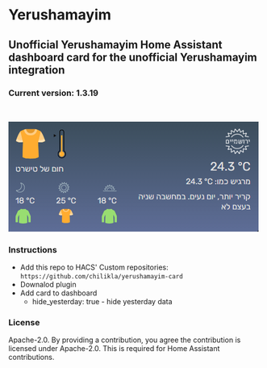# Yerushamayim
## Unofficial Yerushamayim Home Assistant dashboard card for the unofficial Yerushamayim integration

### Current version: 1.3.19
<br/>

![screenshot](https://raw.githubusercontent.com/chilikla/yerushamayim/main/screenshot.png)

### Instructions
- Add this repo to HACS' Custom repositories: `https://github.com/chilikla/yerushamayim-card`
- Downalod plugin
- Add card to dashboard
  - hide_yesterday: true - hide yesterday data

### License
Apache-2.0. By providing a contribution, you agree the contribution is licensed under Apache-2.0. This is required for Home Assistant contributions.
